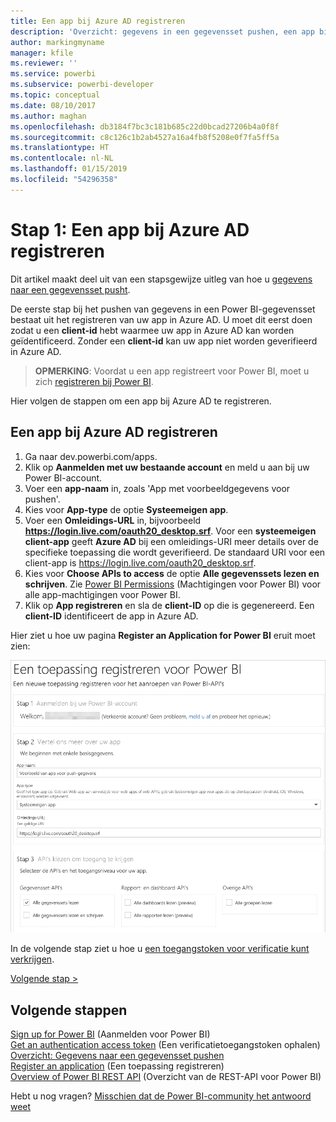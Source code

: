 ```yaml
---
title: Een app bij Azure AD registreren
description: 'Overzicht: gegevens in een gegevensset pushen, een app bij Azure AD registreren'
author: markingmyname
manager: kfile
ms.reviewer: ''
ms.service: powerbi
ms.subservice: powerbi-developer
ms.topic: conceptual
ms.date: 08/10/2017
ms.author: maghan
ms.openlocfilehash: db3184f7bc3c181b685c22d0bcad27206b4a0f8f
ms.sourcegitcommit: c8c126c1b2ab4527a16a4fb8f5208e0f7fa5ff5a
ms.translationtype: HT
ms.contentlocale: nl-NL
ms.lasthandoff: 01/15/2019
ms.locfileid: "54296358"
---
```

# <a name="step-1-register-an-app-with-azure-ad"></a>Stap 1: Een app bij Azure AD registreren
Dit artikel maakt deel uit van een stapsgewijze uitleg van hoe u [gegevens naar een gegevensset pusht](walkthrough-push-data.md).

De eerste stap bij het pushen van gegevens in een Power BI-gegevensset bestaat uit het registreren van uw app in Azure AD. U moet dit eerst doen zodat u een **client-id** hebt waarmee uw app in Azure AD kan worden geïdentificeerd. Zonder een **client-id** kan uw app niet worden geverifieerd in Azure AD.

> **OPMERKING**: Voordat u een app registreert voor Power BI, moet u zich [registreren bij Power BI](create-an-azure-active-directory-tenant.md).
> 
> 

Hier volgen de stappen om een app bij Azure AD te registreren.

## <a name="register-an-app-in-azure-ad"></a>Een app bij Azure AD registreren
1. Ga naar dev.powerbi.com/apps.
2. Klik op **Aanmelden met uw bestaande account** en meld u aan bij uw Power BI-account.
3. Voer een **app-naam** in, zoals 'App met voorbeeldgegevens voor pushen'.
4. Kies voor **App-type** de optie **Systeemeigen app**.
5. Voer een **Omleidings-URL** in, bijvoorbeeld **https://login.live.com/oauth20_desktop.srf**. Voor een **systeemeigen client-app** geeft **Azure AD** bij een omleidings-URI meer details over de specifieke toepassing die wordt geverifieerd. De standaard URI voor een client-app is https://login.live.com/oauth20_desktop.srf.
6. Kies voor **Choose APIs to access** de optie **Alle gegevenssets lezen en schrijven**. Zie [Power BI Permissions](power-bi-permissions.md) (Machtigingen voor Power BI) voor alle app-machtigingen voor Power BI.
7. Klik op **App registreren** en sla de **client-ID** op die is gegenereerd. Een **client-ID** identificeert de app in Azure AD.

Hier ziet u hoe uw pagina **Register an Application for Power BI** eruit moet zien:

![](media/walkthrough-push-data-register-app-with-azure-ad/powerbi-developer-sample-register-app.png)

In de volgende stap ziet u hoe u [een toegangstoken voor verificatie kunt verkrijgen](walkthrough-push-data-get-token.md).

[Volgende stap >](walkthrough-push-data-get-token.md)

## <a name="next-steps"></a>Volgende stappen
[Sign up for Power BI](create-an-azure-active-directory-tenant.md) (Aanmelden voor Power BI)  
[Get an authentication access token](walkthrough-push-data-get-token.md) (Een verificatietoegangstoken ophalen)  
[Overzicht: Gegevens naar een gegevensset pushen](walkthrough-push-data.md)  
[Register an application](register-app.md) (Een toepassing registreren)  
[Overview of Power BI REST API](overview-of-power-bi-rest-api.md) (Overzicht van de REST-API voor Power BI)  

Hebt u nog vragen? [Misschien dat de Power BI-community het antwoord weet](http://community.powerbi.com/)

